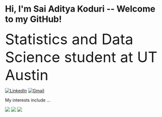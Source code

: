 # Hi, I'm Sai Aditya Koduri -- Welcome to my GitHub!

<font size="10">Statistics and Data Science student at UT Austin</font>



[![LinkedIn](https://img.shields.io/badge/LinkedIn-0077B5?style=for-the-badge&logo=linkedin&logoColor=white)](https://www.linkedin.com/in/saiadityakoduri/)
[![Gmail](https://img.shields.io/badge/Gmail-D14836?style=for-the-badge&logo=gmail&logoColor=white)](mailto:saiaditya.koduri@utexas.edu)


My interests include ...


<img src="https://github-readme-stats.vercel.app/api?username=saikoduri7&show_icons=true&theme=tokyonight&count_private=true&custom_title=Sai%20Aditya%27s%20GitHub%20Stats&hide_rank=true" />
<img src="https://github-readme-streak-stats.herokuapp.com/?user=saikoduri7&theme=tokyonight" />
<img src="https://raw.githubusercontent.com/saikoduri7/saikoduri7/main/github-metrics.svg" />

